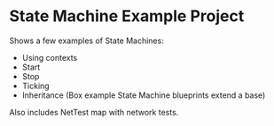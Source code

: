 # State Machine Example Project

Shows a few examples of State Machines:
- Using contexts
- Start
- Stop
- Ticking
- Inheritance (Box example State Machine blueprints extend a base)

Also includes NetTest map with network tests.
